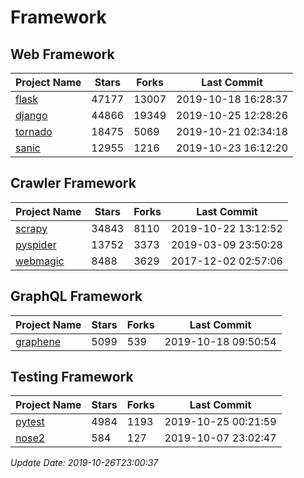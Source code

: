 # Framework

## Web Framework

| Project Name | Stars | Forks | Last Commit |
| ------------ | ----- | ----- | ----------- |
| [flask](https://github.com/pallets/flask) | 47177 | 13007 | 2019-10-18 16:28:37 |
| [django](https://github.com/django/django) | 44866 | 19349 | 2019-10-25 12:28:26 |
| [tornado](https://github.com/tornadoweb/tornado) | 18475 | 5069 | 2019-10-21 02:34:18 |
| [sanic](https://github.com/huge-success/sanic) | 12955 | 1216 | 2019-10-23 16:12:20 |

## Crawler Framework

| Project Name | Stars | Forks | Last Commit |
| ------------ | ----- | ----- | ----------- |
| [scrapy](https://github.com/scrapy/scrapy) | 34843 | 8110 | 2019-10-22 13:12:52 |
| [pyspider](https://github.com/binux/pyspider) | 13752 | 3373 | 2019-03-09 23:50:28 |
| [webmagic](https://github.com/code4craft/webmagic) | 8488 | 3629 | 2017-12-02 02:57:06 |

## GraphQL Framework

| Project Name | Stars | Forks | Last Commit |
| ------------ | ----- | ----- | ----------- |
| [graphene](https://github.com/graphql-python/graphene) | 5099 | 539 | 2019-10-18 09:50:54 |

## Testing Framework

| Project Name | Stars | Forks | Last Commit |
| ------------ | ----- | ----- | ----------- |
| [pytest](https://github.com/pytest-dev/pytest) | 4984 | 1193 | 2019-10-25 00:21:59 |
| [nose2](https://github.com/nose-devs/nose2) | 584 | 127 | 2019-10-07 23:02:47 |

*Update Date: 2019-10-26T23:00:37*